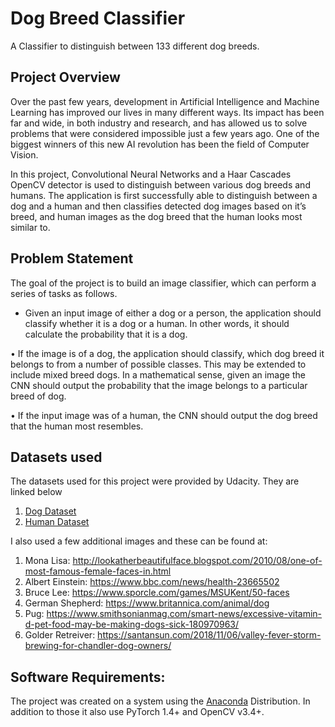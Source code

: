 # Dog Breed Classifier
A Classifier to distinguish between 133 different dog breeds.

## Project Overview

Over the past few years, development in Artificial Intelligence and Machine Learning has improved our lives in many different ways. Its impact has been far and wide, in both industry and research, and has allowed us to solve problems that were considered impossible just a few years ago. One of the biggest winners of this new AI revolution has been the field of Computer Vision. 

In this project, Convolutional Neural Networks and a Haar Cascades OpenCV detector is used to distinguish between various dog breeds and humans. The application is first successfully able to distinguish between a dog and a human and then classifies detected dog images based on it’s breed, and human images as the dog breed that the human looks most similar to. 


## Problem Statement

The goal of the project is to build an image classifier, which can perform a series of tasks as follows.

* Given an input image of either a dog or a person, the application should classify whether it is a dog or a human. In other words, it should calculate the probability that it is a dog.

• If the image is of a dog, the application should classify, which dog breed it belongs to from a number of possible classes. This may be extended to include mixed breed dogs. In a mathematical sense, given an image the CNN should output the probability that the image belongs to a particular breed of dog.

• If the input image was of a human, the CNN should output the dog breed that the human most resembles.
    
## Datasets used

The datasets used for this project were provided by Udacity. They are linked below

1. [Dog Dataset](https://s3-us-west-1.amazonaws.com/udacity-aind/dog-project/dogImages.zip)
2. [Human Dataset](https://s3-us-west-1.amazonaws.com/udacity-aind/dog-project/lfw.zip)

I also used a few additional images and these can be found at:

1. Mona Lisa: http://lookatherbeautifulface.blogspot.com/2010/08/one-of-most-famous-female-faces-in.html       
2. Albert Einstein: https://www.bbc.com/news/health-23665502
3. Bruce Lee: https://www.sporcle.com/games/MSUKent/50-faces
4. German Shepherd: https://www.britannica.com/animal/dog
5. Pug: https://www.smithsonianmag.com/smart-news/excessive-vitamin-d-pet-food-may-be-making-dogs-sick-180970963/
6. Golder Retreiver: https://santansun.com/2018/11/06/valley-fever-storm-brewing-for-chandler-dog-owners/

## Software Requirements:
The project was created on a system using the [Anaconda](https://www.anaconda.com/) Distribution. In addition to those it also use PyTorch 1.4+ and OpenCV v3.4+.
